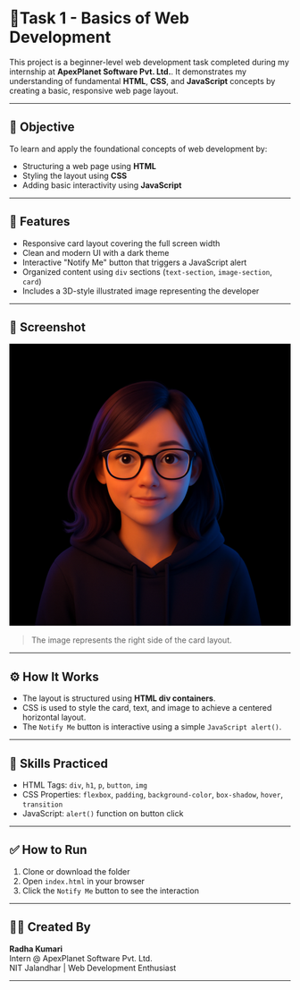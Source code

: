 # 🧩Task 1 - Basics of Web Development 

This project is a beginner-level web development task completed during my internship at **ApexPlanet Software Pvt. Ltd.**. It demonstrates my understanding of fundamental **HTML**, **CSS**, and **JavaScript** concepts by creating a basic, responsive web page layout.

---

## 🚀 Objective

To learn and apply the foundational concepts of web development by:

- Structuring a web page using **HTML**
- Styling the layout using **CSS**
- Adding basic interactivity using **JavaScript**

---

## 🧱 Features

- Responsive card layout covering the full screen width
- Clean and modern UI with a dark theme
- Interactive "Notify Me" button that triggers a JavaScript alert
- Organized content using `div` sections (`text-section`, `image-section`, `card`)
- Includes a 3D-style illustrated image representing the developer

---

## 📸 Screenshot

![Preview](./girl.png)  
> The image represents the right side of the card layout.

---

## ⚙️ How It Works

- The layout is structured using **HTML div containers**.
- CSS is used to style the card, text, and image to achieve a centered horizontal layout.
- The `Notify Me` button is interactive using a simple `JavaScript alert()`.

---

## 📌 Skills Practiced

- HTML Tags: `div`, `h1`, `p`, `button`, `img`
- CSS Properties: `flexbox`, `padding`, `background-color`, `box-shadow`, `hover`, `transition`
- JavaScript: `alert()` function on button click

---

## ✅ How to Run

1. Clone or download the folder
2. Open `index.html` in your browser
3. Click the `Notify Me` button to see the interaction

---

## 🙋‍♀️ Created By

**Radha Kumari**  
Intern @ ApexPlanet Software Pvt. Ltd.  
NIT Jalandhar | Web Development Enthusiast  

---
